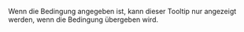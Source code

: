 Wenn die Bedingung angegeben ist, kann dieser Tooltip nur angezeigt werden, wenn die Bedingung übergeben wird.